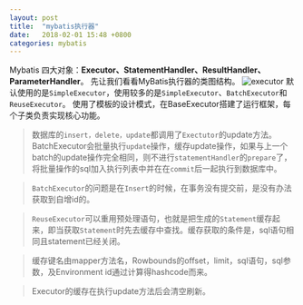 ```yaml
---
layout: post
title:  "mybatis执行器"
date:   2018-02-01 15:48 +0800
categories: mybatis
---
```


Mybatis 四大对象：**Executor、StatementHandler、ResultHandler、ParameterHandler**。
先让我们看看MyBatis执行器的类图结构。
![executor]({{"/assert/images/Executor.png"}})
默认使用的是`SimpleExecutor`，使用较多的是`SimpleExecutor`、`BatchExecutor`和`ReuseExecutor`。
使用了模板的设计模式，在BaseExecutor搭建了运行框架，每个子类负责实现核心功能。
>数据库的`insert，delete，update`都调用了`Exectutor`的update方法。
BatchExecutor会批量执行`update`操作，缓存update操作，如果与上一个batch的update操作完全相同，则不进行`statementHandler`的`prepare`了，将批量操作的sql加入执行列表中并在在`commit`后一起执行到数据库中。

>`BatchExecutor`的问题是在`Insert`的时候，在事务没有提交前，是没有办法获取到自增id的。

>`ReuseExecutor`可以重用预处理语句，也就是把生成的`Statement`缓存起来，即当获取`Statement`时先去缓存中查找。缓存获取的条件是，sql语句相同且statement已经关闭。

>缓存键名由mapper方法名，Rowbounds的offset，limit，sql语句，sql参数，及Environment id通过计算得hashcode而来。

>Executor的缓存在执行update方法后会清空刷新。






